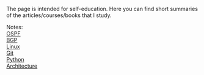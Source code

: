 The page is intended for self-education.
Here you can find short summaries of the articles/courses/books that I study.

Notes:       
[OSPF](https://dariashantalova.github.io/2023/08/06/ospf.html)    
[BGP](https://dariashantalova.github.io/2023/07/15/Bgp-sum.html)   
[Linux](https://dariashantalova.github.io/2023/09/18/Linux-Summary.html)    
[Git](https://dariashantalova.github.io/2023/07/11/git.html)    
[Python](https://dariashantalova.github.io/2023/07/12/python.html)     
[Architecture](https://dariashantalova.github.io/2023/06/21/Hardware-Networking.html)    

